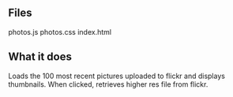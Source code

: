 Files
---------
photos.js
photos.css
index.html


What it does
--------------
Loads the 100 most recent pictures uploaded to flickr and displays thumbnails. When clicked, 
retrieves higher res file from flickr.
